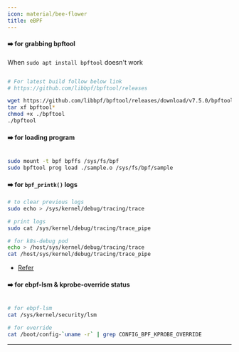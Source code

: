 ```yaml
---
icon: material/bee-flower
title: eBPF
---
```


#### :arrow_right: for grabbing bpftool

When `sudo apt install bpftool` doesn't work 

```bash linenums="1"

# For latest build follow below link
# https://github.com/libbpf/bpftool/releases

wget https://github.com/libbpf/bpftool/releases/download/v7.5.0/bpftool-v7.5.0-amd64.tar.gz
tar xf bpftool*
chmod +x ./bpftool
./bpftool

```


#### :arrow_right: for loading program

```bash linenums="1"

sudo mount -t bpf bpffs /sys/fs/bpf
sudo bpftool prog load ./sample.o /sys/fs/bpf/sample

```


#### :arrow_right: for `bpf_printk()` logs

```bash linenums="1"
# to clear previous logs
sudo echo > /sys/kernel/debug/tracing/trace

# print logs
sudo cat /sys/kernel/debug/tracing/trace_pipe

# for k8s-debug pod
echo > /host/sys/kernel/debug/tracing/trace
cat /host/sys/kernel/debug/tracing/trace_pipe

```

- [Refer](https://unix.stackexchange.com/questions/747990/how-to-clear-the-sys-kernel-debug-tracing-trace-pipe-quickly)


#### :arrow_right: for ebpf-lsm & kprobe-override status

```bash linenums="1"

# for ebpf-lsm
cat /sys/kernel/security/lsm

# for override
cat /boot/config-`uname -r` | grep CONFIG_BPF_KPROBE_OVERRIDE

```
---
